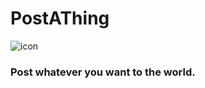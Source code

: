 # PostAThing


![icon](https://img.shields.io/badge/postAThing-blue.svg?cacheSeconds=2592000)

### Post whatever you want to the world.
